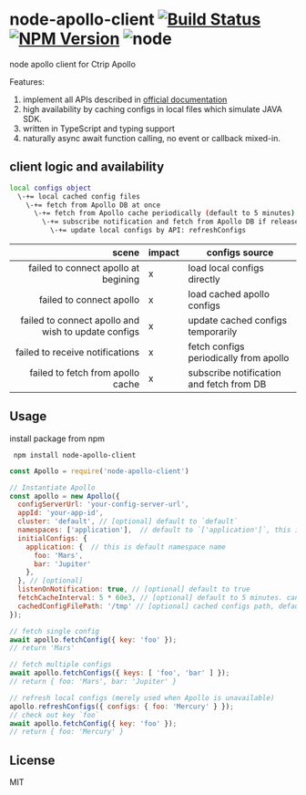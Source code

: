 # node-apollo-client [![Build Status][circleci-image]][circleci-url] [![NPM Version][npm-image]][npm-url] ![node](https://img.shields.io/node/v/node-apollo-client.svg?style=flat-square)

[circleci-image]: https://img.shields.io/circleci/build/github/shinux/node-apollo-client.svg?style=popout-square
[circleci-url]: https://circleci.com/gh/shinux/workflows/node-apollo-client

[npm-image]: https://img.shields.io/npm/v/node-apollo-client.svg?style=flat-square
[npm-url]: https://www.npmjs.com/package/node-apollo-client



node apollo client for Ctrip Apollo

Features:

1. implement all APIs described in [official documentation](https://github.com/ctripcorp/apollo/wiki/%E5%85%B6%E5%AE%83%E8%AF%AD%E8%A8%80%E5%AE%A2%E6%88%B7%E7%AB%AF%E6%8E%A5%E5%85%A5%E6%8C%87%E5%8D%97)
2. high availability by caching configs in local files which simulate JAVA SDK.
3. written in TypeScript and typing support
4. naturally async await function calling, no event or callback mixed-in.

## client logic and availability

```bash
local configs object
  \-+= local cached config files
    \-+= fetch from Apollo DB at once
      \-+= fetch from Apollo cache periodically (default to 5 minutes)
        \-+= subscribe notification and fetch from Apollo DB if release tag changed
          \-+= update local configs by API: refreshConfigs
```

|                                               scene |     impact| configs source                               |
| --------------------------------------------------: | --------- | -------------------------------------------- |
|                failed to connect apollo at begining | x         | load local configs directly                  |
|                            failed to connect apollo | x         | load cached apollo configs                   |
| failed to connect apollo and wish to update configs | x         | update cached configs temporarily            |
|                     failed to receive notifications | x         | fetch configs periodically from apollo       |
|                   failed to fetch from apollo cache | x         | subscribe notification and fetch from DB     |

## Usage

install package from npm

``` npm install node-apollo-client```


```javascript
const Apollo = require('node-apollo-client')

// Instantiate Apollo
const apollo = new Apollo({
  configServerUrl: 'your-config-server-url',
  appId: 'your-app-id',
  cluster: 'default', // [optional] default to `default`
  namespaces: ['application'],  // default to `['application']`, this is the namespaces that you want to use or maintain.
  initialConfigs: {
    application: {  // this is default namespace name
      foo: 'Mars',
      bar: 'Jupiter'
    },
  }, // [optional]
  listenOnNotification: true, // [optional] default to true
  fetchCacheInterval: 5 * 60e3, // [optional] default to 5 minutes. can be customize but 30s or shorter time are not acceptable.
  cachedConfigFilePath: '/tmp' // [optional] cached configs path, default to system's tmp directory, for linux it's basically '/tmp'.
});

// fetch single config
await apollo.fetchConfig({ key: 'foo' });
// return 'Mars'

// fetch multiple configs
await apollo.fetchConfigs({ keys: [ 'foo', 'bar' ] });
// return { foo: 'Mars', bar: 'Jupiter' }

// refresh local configs (merely used when Apollo is unavailable)
apollo.refreshConfigs({ configs: { foo: 'Mercury' } });
// check out key `foo`
await apollo.fetchConfig({ key: 'foo' });
// return { foo: 'Mercury' }
```


## License

MIT

